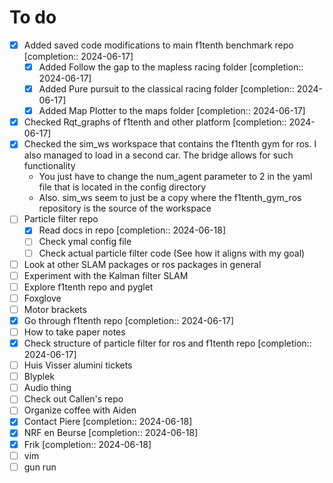 # To do

- [x] Added saved code modifications to main f1tenth benchmark repo  [completion:: 2024-06-17]
	- [x] Added Follow the gap to the mapless racing folder  [completion:: 2024-06-17]
	- [x] Added Pure pursuit to the classical racing folder  [completion:: 2024-06-17]
	- [x] Added Map Plotter to the maps folder  [completion:: 2024-06-17]
- [x] Checked Rqt_graphs of f1tenth and other platform  [completion:: 2024-06-17]
- [x] Checked the sim_ws workspace that contains the f1tenth gym for ros. I also managed to load in a second car. The bridge allows for such functionality
	- You just have to change the num_agent parameter to 2 in the yaml file that is located in the config directory
	- Also. sim_ws seem to just be a copy where the f1tenth_gym_ros repository is the source of the workspace
- [ ] Particle filter repo
	- [x] Read docs in repo  [completion:: 2024-06-18]
	- [ ] Check ymal config file
	- [ ] Check actual particle filter code (See how it aligns with my goal)
- [ ] Look at other SLAM packages or ros packages in general
- [ ] Experiment with the Kalman filter SLAM
- [ ] Explore f1tenth repo and pyglet
- [ ] Foxglove
- [ ] Motor brackets
- [x] Go through f1tenth repo  [completion:: 2024-06-17]
- [ ] How to take paper notes
- [x] Check structure of particle filter for ros and f1tenth repo  [completion:: 2024-06-17]
- [ ] Huis Visser alumini tickets
- [ ] Blyplek
- [ ] Audio thing
- [ ] Check out Callen's repo
- [ ] Organize coffee with Aiden
- [x] Contact Piere  [completion:: 2024-06-18]
- [x] NRF en Beurse  [completion:: 2024-06-18]
- [x] Frik  [completion:: 2024-06-18]
- [ ] vim
- [ ] gun run